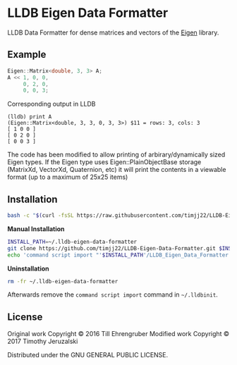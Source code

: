# LLDB Eigen Data Formatter

LLDB Data Formatter for dense matrices and vectors of the [Eigen](http://eigen.tuxfamily.org) library.

## Example

```cpp
Eigen::Matrix<double, 3, 3> A;
A << 1, 0, 0,
	 0, 2, 0,
	 0, 0, 3;
```

Corresponding output in LLDB

```
(lldb) print A
(Eigen::Matrix<double, 3, 3, 0, 3, 3>) $11 = rows: 3, cols: 3
[ 1 0 0 ]
[ 0 2 0 ]
[ 0 0 3 ]
```

The code has been modified to allow printing of arbirary/dynamically sized Eigen types. If the Eigen type uses Eigen::PlainObjectBase storage (MatrixXd, VectorXd, Quaternion, etc) it will print the contents in a viewable format (up to a maximum of 25x25 items)

## Installation

```bash
bash -c "$(curl -fsSL https://raw.githubusercontent.com/timjj22/LLDB-Eigen-Data-Formatter/master/tools/install.sh)"
```

__Manual Installation__

```bash
INSTALL_PATH=~/.lldb-eigen-data-formatter
git clone https://github.com/timjj22/LLDB-Eigen-Data-Formatter.git $INSTALL_PATH
echo 'command script import "'$INSTALL_PATH'/LLDB_Eigen_Data_Formatter.py"' >> ~/.lldbinit
```

__Uninstallation__

```bash
rm -fr ~/.lldb-eigen-data-formatter
```

Afterwards remove the `command script import` command in `~/.lldbinit`.

## License

Original work Copyright © 2016 Till Ehrengruber
Modified work Copyright © 2017 Timothy Jeruzalski

Distributed under the GNU GENERAL PUBLIC LICENSE.
